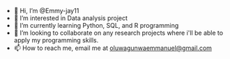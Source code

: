 - 👋 Hi, I’m @Emmy-jay11
- 👀 I’m interested in Data analysis project
- 🌱 I’m currently learning Python, SQL, and R programming
- 💞️ I’m looking to collaborate on any research projects where i'll be able to apply my programming skills.
- 📫 How to reach me, email me at oluwagunwaemmanuel@gmail.com

<!---
Emmy-jay11/Emmy-jay11 is a ✨ special ✨ repository because its `README.md` (this file) appears on your GitHub profile.
You can click the Preview link to take a look at your changes.
--->
